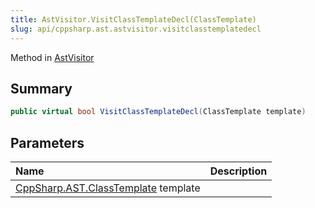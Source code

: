 ```yaml
---
title: AstVisitor.VisitClassTemplateDecl(ClassTemplate)
slug: api/cppsharp.ast.astvisitor.visitclasstemplatedecl
---
```

Method in [AstVisitor](/api/cppsharp/ast/astvisitor)

## Summary



```csharp
public virtual bool VisitClassTemplateDecl(ClassTemplate template)
```

## Parameters

|Name|Description|
|:---|:---|
|[CppSharp.AST.ClassTemplate](/api/cppsharp/ast/classtemplate) template||


